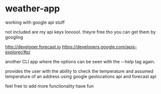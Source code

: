 # weather-app
working with google api stuff

not included are my api keys loooool. theyre free tho you can get them by googling

http://developer.forecast.io
https://developers.google.com/apis-explorer/#p/

another CLI app where the options can be seen with the --help tag again.

provides the user with the ability to check the temperature and assumed temperature of an address using google 
geolocations api and forecast api

feel free to add more functionality
have fun
